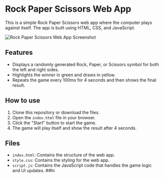 # Rock Paper Scissors Web App

This is a simple Rock Paper Scissors web app where the computer plays against itself. The app is built using HTML, CSS, and JavaScript.

![Rock Paper Scissors Web App Screenshot](screenshot.png)

## Features

- Displays a randomly generated Rock, Paper, or Scissors symbol for both the left and right sides.
- Highlights the winner in green and draws in yellow.
- Repeats the game every 100ms for 4 seconds and then shows the final result.

## How to use

1. Clone this repository or download the files.
2. Open the `index.html` file in your browser.
3. Click the "Start" button to start the game.
4. The game will play itself and show the result after 4 seconds.

## Files

- `index.html`: Contains the structure of the web app.
- `style.css`: Contains the styling for the web app.
- `script.js`: Contains the JavaScript code that handles the game logic and UI updates.
##hi
